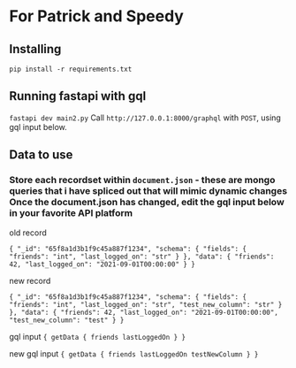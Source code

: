 # For Patrick and Speedy

## Installing

`pip install -r requirements.txt`

## Running fastapi with gql

`fastapi dev main2.py`
Call `http://127.0.0.1:8000/graphql` with `POST`, using gql input below.

## Data to use

### Store each recordset within `document.json` - these are mongo queries that i have spliced out that will mimic dynamic changes Once the document.json has changed, edit the gql input below in your favorite API platform

old record

`{
    "_id": "65f8a1d3b1f9c45a887f1234",
    "schema": {
        "fields": {
            "friends": "int",
            "last_logged_on": "str"
        }
    },
    "data": {
        "friends": 42,
        "last_logged_on": "2021-09-01T00:00:00"
    }
}`

new record

`{
    "_id": "65f8a1d3b1f9c45a887f1234",
    "schema": {
        "fields": {
            "friends": "int",
            "last_logged_on": "str",
            "test_new_column": "str"
        }
    },
    "data": {
        "friends": 42,
        "last_logged_on": "2021-09-01T00:00:00",
        "test_new_column": "test"
    }
}`


gql input
`{
  getData {
    friends
    lastLoggedOn
  }
}
`

new gql input
`{
  getData {
    friends
    lastLoggedOn
    testNewColumn
  }
}
`